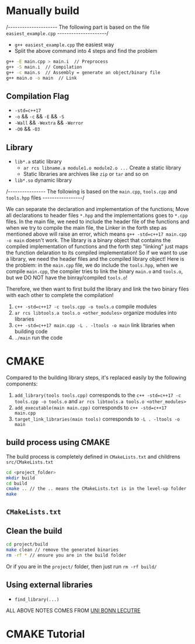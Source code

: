 # Manually build

/---------------------
The following part is based on the file `easiest_example.cpp`
---------------------/

- `g++ easiest_example.cpp` the easiest way
- Split the above command into 4 steps and find the problem
``` bash
g++ -E main.cpp > main.i  // Preprocess
g++ -S main.i  // Compilation
g++ -c main.s  // Assembly = generate an object/binary file
g++ main.o -o main  // Link
```
## Compilation Flag
- `-std=c++17`
- `-o` && `-c` && `-E` && `-S`
- `-Wall` && `-Wextra` && `-Werror`
- `-O0` && `-O3`

## Library 

- `lib*.a` static library
  - `ar rcs libname.a module1.o module2.o ...` Create a static library
  - Static libraries are archives like `zip` or `tar` and so on
- `lib*.so` dynamic library

/----------------
The following is based on the `main.cpp`, `tools.cpp` and `tools.hpp` files
-----------------/

We can separate the declaration and implementation of the functions; 
Move all declarations to header files `*.hpp` and the implementations goes to `*.cpp` files. 
In the main file, we need to include the header file of the functions and when we try to compile the main file, the Linker in the forth step as mentioned above will raise an error, which means `g++ -std=c++17 main.cpp -o main` doesn't work. 
The library is a binary object that contains the compiled implementation of functions and the forth step "linking" just maps the function delaration to its compiled implementation!
So if we want to use a library, we need the header files and the compiled library object!
Here is the problem: in the `main.cpp` file, we do include the `tools.hpp`, when we compile `main.cpp`, the compiler tries to link
the binary `main.o` and `tools.o`, but we DO NOT have the binray/compiled `tools.o`!

Therefore, we then want to first build the library and link the two binary files with each other to complete the compilation!

1. `c++ -std=c++17 -c tools.cpp -o tools.o`  compile modules
2. `ar rcs libtools.a tools.o <other_modules>`  organize modules into libraries
4. `c++ -std=c++17 main.cpp -L . -ltools -o main`  link libraries when building code
5. `./main`  run the code

# CMAKE

Compared to the building library steps, it's replaced easily by the following components:
1. `add_library(tools tools.cpp)` corresponds to the `c++ -std=c++17 -c tools.cpp -o tools.o` and `ar rcs libtools.a tools.o <other_modules>`
2. `add_executable(main main.cpp)` corresponds to `c++ -std=c++17 main.cpp`
3. `target_link_libraries(main tools)` corresponds to `-L . -ltools -o main`


## build process using CMAKE

The build process is completely defined in `CMakeLists.txt` and childrens `src/CMakeLists.txt`

```bash
cd <project_folder>
mkdir build
cd build
cmake .. // the .. means the CMakeLists.txt is in the level-up folder
make
```

## `CMakeLists.txt`

## Clean the build
```bash
cd project/build
make clean // remove the generated binaries
rm -rf * // ensure you are in the build folder
```

Or if you are in the `project/` folder, then just run `rm -rf build/`

## Using external libraries
- `find_library(...)`



ALL ABOVE NOTES COMES FROM [UNI BONN LECUTRE](https://www.youtube.com/watch?v=9mZw6Rwz1vg&list=PLgnQpQtFTOGRM59sr3nSL8BmeMZR9GCIA&index=5)

# CMAKE Tutorial
